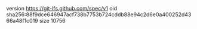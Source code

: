 version https://git-lfs.github.com/spec/v1
oid sha256:88f9dce646947acf738b7753b724cddb88e94c2d6e0a400252d4366a48f1c019
size 10756
